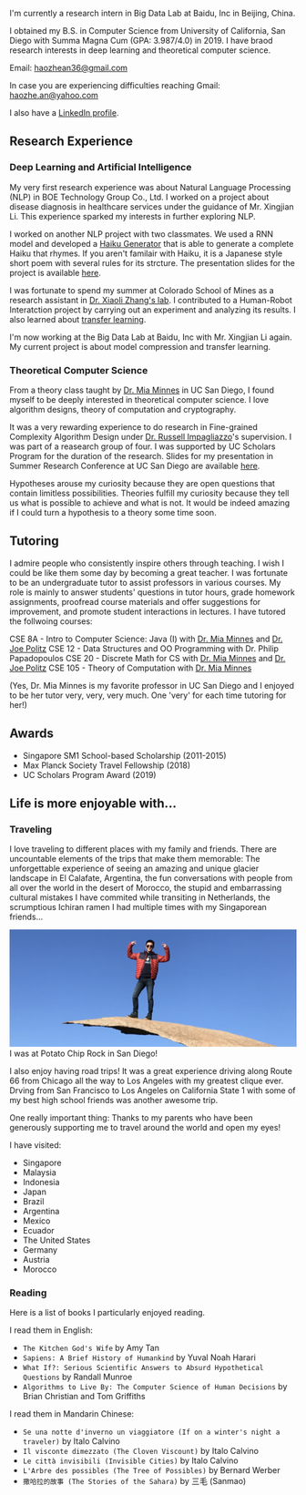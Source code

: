 I'm currently a research intern in Big Data Lab at Baidu, Inc in Beijing, China.

I obtained my B.S. in Computer Science from University of California, San Diego with Summa Magna Cum (GPA: 3.987/4.0) in 2019. I have braod research interests in deep learning and theoretical computer science. 

Email: haozhean36@gmail.com 

In case you are experiencing difficulties reaching Gmail: haozhe.an@yahoo.com

I also have a [LinkedIn profile](https://www.linkedin.com/in/haozhe-an/).

## Research Experience
### Deep Learning and Artificial Intelligence 
My very first research experience was about Natural Language Processing (NLP) in BOE Technology Group Co., Ltd. I worked on a project about disease diagnosis in healthcare services under the guidance of Mr. Xingjian Li. This experience sparked my interests in further exploring NLP.

I worked on another NLP project with two classmates. We used a RNN model and developed a [Haiku Generator](https://github.com/haozhe-an/Haiku_Generator) that is able to generate a complete Haiku that rhymes. If you aren't familair with Haiku, it is a Japanese style short poem with several rules for its strcture. The presentation slides for the project is available [here](https://github.com/haozhe-an/Haiku_Generator/blob/master/lign167_presentation.pptx). 

I was fortunate to spend my summer at Colorado School of Mines as a research assistant in [Dr. Xiaoli Zhang's lab](http://xzhanglab.mines.edu/). I contributed to a Human-Robot Interatction project by carrying out an experiment and analyzing its results. I also learned about [transfer learning](https://github.com/haozhe-an/Transfer_Learning_CDM).

I'm now working at the Big Data Lab at Baidu, Inc with Mr. Xingjian Li again. My current project is about model compression and transfer learning.

### Theoretical Computer Science
From a theory class taught by [Dr. Mia Minnes](http://cseweb.ucsd.edu/~minnes/) in UC San Diego, I found myself to be deeply interested in theoretical computer science. I love algorithm designs, theory of computation and cryptography. 

It was a very rewarding experience to do research in Fine-grained Complexity Algorithm Design under [Dr. Russell Impagliazzo](http://cseweb.ucsd.edu/~russell/)'s supervision. I was part of a reasearch group of four. I was supported by UC Scholars Program for the duration of the research. Slides for my presentation in Summer Research Conference at UC San Diego are available [here](https://www.slideshare.net/slideshow/embed_code/key/Hc1Jnnw5Wpx1vp).

Hypotheses arouse my curiosity because they are open questions that contain limitless possibilities. Theories fulfill my curiosity because they tell us what is possible to achieve and what is not. It would be indeed amazing if I could turn a hypothesis to a theory some time soon. 

## Tutoring
I admire people who consistently inspire others through teaching. I wish I could be like them some day by becoming a great teacher. I was fortunate to be an undergraduate tutor to assist professors in various courses. My role is mainly to answer students' questions in tutor hours, grade homework assignments, proofread course materials and offer suggestions for improvement, and promote student interactions in lectures. I have tutored the follwoing courses:

CSE 8A - Intro to Computer Science: Java (I) with [Dr. Mia Minnes](http://cseweb.ucsd.edu/~minnes/) and [Dr. Joe Politz](https://jpolitz.github.io/)
CSE 12 - Data Structures and OO Programming with Dr. Philip Papadopoulos
CSE 20 - Discrete Math for CS with [Dr. Mia Minnes](http://cseweb.ucsd.edu/~minnes/) and [Dr. Joe Politz](https://jpolitz.github.io/)
CSE 105 - Theory of Computation with [Dr. Mia Minnes](http://cseweb.ucsd.edu/~minnes/)

(Yes, Dr. Mia Minnes is my favorite professor in UC San Diego and I enjoyed to be her tutor very, very, very much. One 'very' for each time tutoring for her!)

## Awards
- Singapore SM1 School-based Scholarship (2011-2015)
- Max Planck Society Travel Fellowship (2018)
- UC Scholars Program Award (2019)

## Life is more enjoyable with...
### Traveling 
I love traveling to different places with my family and friends. There are uncountable elements of the trips that make them memorable: The unforgettable experience of seeing an amazing and unique glacier landscape in El Calafate, Argentina, the fun conversations with people from all over the world in the desert of Morocco, the stupid and embarrassing cultural mistakes I have commited while transiting in Netherlands, the scrumptious Ichiran ramen I had multiple times with my Singaporean friends... 

![potatochips](IMG_3446.jpg)
I was at Potato Chip Rock in San Diego!

I also enjoy having road trips! It was a great experience driving along Route 66 from Chicago all the way to Los Angeles with my greatest clique ever. Drving from San Francisco to Los Angeles on California State 1 with some of my best high school friends was another awesome trip.

One really important thing: Thanks to my parents who have been generously supporting me to travel around the world and open my eyes!

I have visited:
- Singapore
- Malaysia
- Indonesia
- Japan
- Brazil
- Argentina
- Mexico 
- Ecuador
- The United States
- Germany
- Austria
- Morocco

### Reading
Here is a list of books I particularly enjoyed reading.

I read them in English:
- `The Kitchen God's Wife` by Amy Tan
- `Sapiens: A Brief History of Humankind` by Yuval Noah Harari 
- `What If?: Serious Scientific Answers to Absurd Hypothetical Questions` by Randall Munroe 
- `Algorithms to Live By: The Computer Science of Human Decisions` by Brian Christian and Tom Griffiths 


I read them in Mandarin Chinese:
- `Se una notte d'inverno un viaggiatore (If on a winter's night a traveler)` by Italo Calvino
- `Il visconte dimezzato (The Cloven Viscount)` by Italo Calvino
- `Le città invisibili (Invisible Cities)` by Italo Calvino
- `L'Arbre des possibles (The Tree of Possibles)` by Bernard Werber
- `撒哈拉的故事 (The Stories of the Sahara)` by 三毛 (Sanmao)
